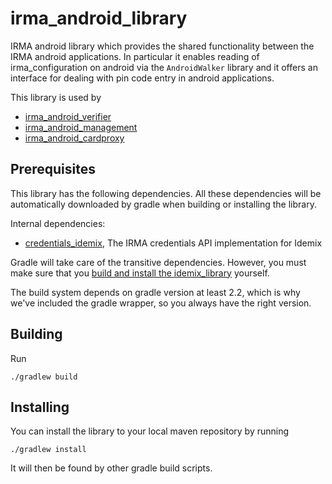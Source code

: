 # irma_android_library

IRMA android library which provides the shared functionality between the IRMA android applications. In particular it enables reading of irma_configuration on android via the `AndroidWalker` library and it offers an interface for dealing with pin code entry in android applications.

This library is used by

 * [irma_android_verifier](https://github.com/credentials/irma_android_verifier/)
 * [irma_android_management](https://github.com/credentials/irma_android_management/)
 * [irma_android_cardproxy](https://github.com/credentials/irma_android_cardproxy/)

## Prerequisites

This library has the following dependencies.  All these dependencies will be automatically downloaded by gradle when building or installing the library.

Internal dependencies:

 * [credentials_idemix](https://github.com/credentials/credentials_idemix/), The IRMA credentials API implementation for Idemix

Gradle will take care of the transitive dependencies. However, you must make sure that you [build and install the idemix_library](https://github.com/credentials/idemix_library/) yourself.

The build system depends on gradle version at least 2.2, which is why we've included the gradle wrapper, so you always have the right version.

## Building

Run

    ./gradlew build

## Installing

You can install the library to your local maven repository by running

    ./gradlew install

It will then be found by other gradle build scripts.
